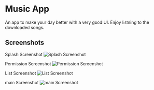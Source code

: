 
# Music App

An app to make your day better with a very good UI. Enjoy listning to the downloaded songs. 


## Screenshots
Splash Screenshot 
![Splash Screenshot](https://github.com/Kshitijkumar15/Music/blob/main/Splash.jpg)

Permission Screenshot
![Permission Screenshot](https://github.com/Kshitijkumar15/Music/blob/main/Screenshot_20230723-192746.png)

List Screenshot
![List Screenshot](https://github.com/Kshitijkumar15/Music/blob/main/Screenshot_20230723-192751.png)

main Screenshot
![main Screenshot](https://github.com/Kshitijkumar15/Music/blob/main/main.png)



